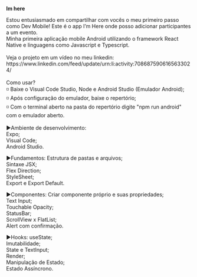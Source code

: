 **Im here**
<html>
 <body>
  Estou entusiasmado em compartilhar com vocês o meu primeiro passo como Dev Mobile! Este é o app I’m Here onde posso adicionar participantes a um evento. <br /> 
  Minha primeira aplicação mobile Android utilizando o framework React Native e linguagens como Javascript e Typescript.<br /> 
  <br /> 
  Veja o projeto em um vídeo no meu linkedin: https://www.linkedin.com/feed/update/urn:li:activity:7086875906165633024/<br /> 
  <br /> 
  Como usar?
  <br /> 
  ◽ Baixe o Visual Code Studio, Node e Android Studio (Emulador Android);<br /> 
  ◽ Após configuração do emulador, baixe o repertório;<br /> 
  ◽ Com o terminal aberto na pasta do repertório digite "npm run android" com o emulador aberto.<br /> 
  <br /> 
  ▶️Ambiente de desenvolvimento: <br/>
  Expo; <br/>
  Visual Code; <br/>
  Android Studio. <br/>

 ▶️Fundamentos:
  Estrutura de pastas e arquivos; <br/>
  Sintaxe JSX; <br/>
  Flex Direction; <br/>
  StyleSheet; <br/>
  Export e Export Default. <br/>

▶️Componentes:
  Criar componente próprio e suas propriedades; <br/>
  Text Input; <br/>
  Touchable Opacity; <br/>
  StatusBar; <br/>
  ScrollView x FlatList; <br/>
  Alert com confirmação. <br/>

▶️Hooks:
  useState; <br/>
  Imutabilidade; <br/>
  State e TextInput; <br/>
  Render; <br/>
  Manipulação de Estado; <br/>
  Estado Assíncrono. <br/>
  <br/> 
 </body>
</html>

